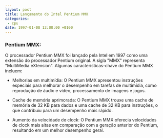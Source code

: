 ```yaml
---
layout: post
title: Lançamento do Intel Pentium MMX
categories:
 - cpu
date: 1997-01-08 12:00:00 +0100
---
```


### Pentium MMX:

O processador Pentium MMX foi lançado pela Intel em 1997 como uma extensão do processador Pentium original. A sigla "MMX" representa "MultiMedia eXtension". Algumas características-chave do Pentium MMX incluem:

- Melhorias em multimídia: O Pentium MMX apresentou instruções especiais para melhorar o desempenho em tarefas de multimídia, como reprodução de áudio e vídeo, processamento de imagens e jogos.

- Cache de memória aprimorada: O Pentium MMX trouxe uma cache de memória de 32 KB para dados e uma cache de 32 KB para instruções, o que contribuiu para um desempenho mais rápido.

- Aumento da velocidade de clock: O Pentium MMX oferecia velocidades de clock mais altas em comparação com a geração anterior do Pentium, resultando em um melhor desempenho geral.
